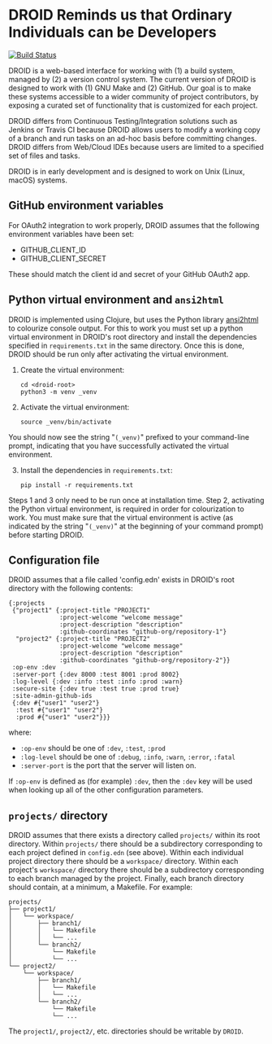 # DROID Reminds us that Ordinary Individuals can be Developers

[![Build Status](https://travis-ci.org/ontodev/droid.svg?branch=master)](https://travis-ci.org/ontodev/droid)

DROID is a web-based interface for working with (1) a build system, managed by (2) a version control system. The current version of DROID is designed to work with (1) GNU Make and (2) GitHub. Our goal is to make these systems accessible to a wider community of project contributors, by exposing a curated set of functionality that is customized for each project.

DROID differs from Continuous Testing/Integration solutions such as Jenkins or Travis CI because DROID allows users to modify a working copy of a branch and run tasks on an ad-hoc basis before committing changes. DROID differs from Web/Cloud IDEs because users are limited to a specified set of files and tasks.

DROID is in early development and is designed to work on Unix (Linux, macOS) systems.

## GitHub environment variables

For OAuth2 integration to work properly, DROID assumes that the following environment variables have been set:
- GITHUB_CLIENT_ID
- GITHUB_CLIENT_SECRET

These should match the client id and secret of your GitHub OAuth2 app.

## Python virtual environment and `ansi2html`

DROID is implemented using Clojure, but uses the Python library [ansi2html](https://pypi.org/project/ansi2html/) to colourize console output. For this to work you must set up a python virtual environment in DROID's root directory and install the dependencies specified in `requirements.txt` in the same directory. Once this is done, DROID should be run only after activating the virtual environment.

1. Create the virtual environment:

   ```
   cd <droid-root>
   python3 -m venv _venv
   ```

2. Activate the virtual environment:

   ```
   source _venv/bin/activate
   ```

You should now see the string "`(_venv)`" prefixed to your command-line prompt, indicating that you have successfully activated the virtual environment.

3. Install the dependencies in `requirements.txt`:

   ```
   pip install -r requirements.txt
   ```

Steps 1 and 3 only need to be run once at installation time. Step 2, activating the Python virtual environment, is required in order for colourization to work. You must make sure that the virtual environment is active (as indicated by the string "`(_venv)`" at the beginning of your command prompt) before starting DROID.

## Configuration file

DROID assumes that a file called 'config.edn' exists in DROID's root directory with the following contents:

```
{:projects
 {"project1" {:project-title "PROJECT1"
              :project-welcome "welcome message" 
              :project-description "description"
              :github-coordinates "github-org/repository-1"}
  "project2" {:project-title "PROJECT2"
              :project-welcome "welcome message"
              :project-description "description"
              :github-coordinates "github-org/repository-2"}}
 :op-env :dev
 :server-port {:dev 8000 :test 8001 :prod 8002}
 :log-level {:dev :info :test :info :prod :warn}
 :secure-site {:dev true :test true :prod true}
 :site-admin-github-ids
 {:dev #{"user1" "user2"}
  :test #{"user1" "user2"}
  :prod #{"user1" "user2"}}}
```

where:

- `:op-env` should be one of `:dev`, `:test`, `:prod`
- `:log-level` should be one of `:debug`, `:info`, `:warn`, `:error`, `:fatal`
- `:server-port` is the port that the server will listen on.

If `:op-env` is defined as (for example) `:dev`, then the `:dev` key will be used when looking up all of the other configuration parameters.

## `projects/` directory

DROID assumes that there exists a directory called `projects/` within its root directory. Within `projects/` there should be a subdirectory corresponding to each project defined in `config.edn` (see above). Within each individual project directory there should be a `workspace/` directory. Within each project's `workspace/` directory there should be a subdirectory corresponding to each branch managed by the project. Finally, each branch directory should contain, at a minimum, a Makefile. For example:

```
projects/
├── project1/
│   └── workspace/
│       ├── branch1/
│       │   └── Makefile
│       │   └── ...
│       └── branch2/
│           └── Makefile
│           └── ...
└── project2/
    └── workspace/
        ├── branch1/
        │   └── Makefile
        │   └── ...
        └── branch2/
            └── Makefile
            └── ...
```

The `project1/`, `project2/`, etc. directories should be writable by `DROID`.